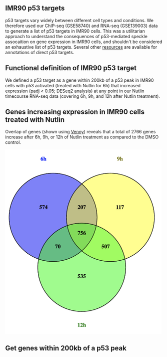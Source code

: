 ## IMR90 p53 targets
p53 targets vary widely between different cell types and conditions. We therefore used our ChIP-seq (GSE58740) and RNA-seq (GSE139003) data to generate a list of p53 targets in IMR90 cells. This was a utilitarian approach to understand the consequences of p53-mediated speckle assocaition on gene expression in IMR90 cells, and shouldn't be considered an exhaustive list of p53 targets. Several other [resources](https://p53.iarc.fr/TargetGenes.aspx) are available for annotations of direct p53 targets.

## Functional definition of IMR90 p53 target
We defined a p53 target as a gene within 200kb of a p53 peak in IMR90 cells with p53 activated (treated with Nutlin for 6h) that increased expression (padj < 0.05; DESeq2 analysis) at any point in our Nutlin timecourse RNA-seq data (covering 6h, 9h, and 12h after Nutlin treatment).

## Genes increasing expression in IMR90 cells treated with Nutlin
Overlap of genes (shown using [Venny](https://bioinfogp.cnb.csic.es/tools/venny/)) reveals  that a total of 2766 genes increase after 6h, 9h, or 12h of Nutlin treatment as compared to the DMSO control. 
  
<img src="https://github.com/katealexander/TSAseq-Alexander2020/blob/master/images/Venny.png" alt="drawing" width="500"/>


## Get genes within 200kb of a p53 peak
```

```
